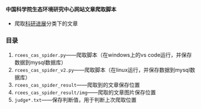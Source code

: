 #### 中国科学院生态环境研究中心网站文章爬取脚本
- 爬取[科研进展](http://www.rcees.cas.cn/kyjz/)分类下的文章


### 目录
1. `rcees_cas_spider.py`——爬取脚本（在windows上的vs code运行，并保存数据到mysql数据库）
2. `rcees_cas_spider_v2.py`——爬取脚本（在linux运行，并保存数据到mysql数据库）
3. `rcees_cas_spider_result`——爬取到的文章保存位置
4. `rcees_cas_spider_result/img`——爬取的文章图片保存位置
5. `judge*.txt`——保存判断值，用于判断上次爬取位置
